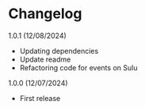 # Changelog

1.0.1 (12/08/2024)

+ Updating dependencies
+ Update readme
+ Refactoring code for events on Sulu

1.0.0 (12/07/2024)

+ First release